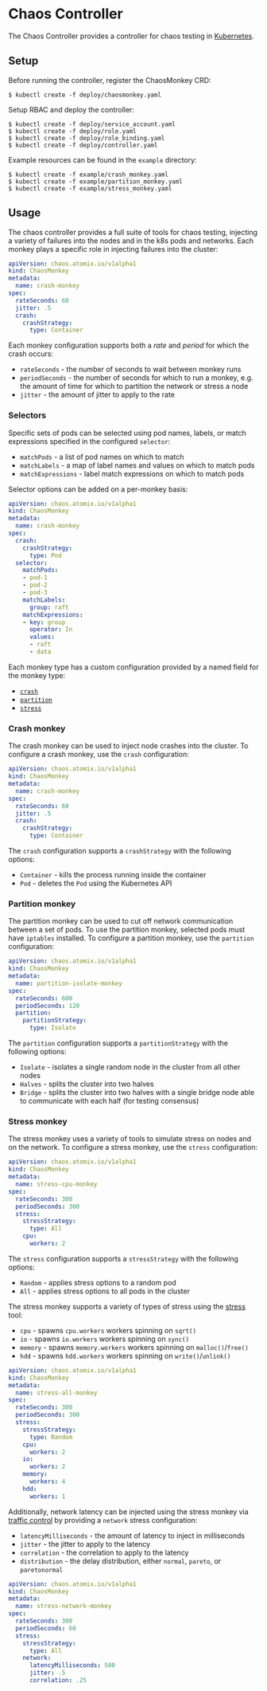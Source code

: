 # Chaos Controller

The Chaos Controller provides a controller for chaos testing in [Kubernetes][Kubernetes].

## Setup

Before running the controller, register the ChaosMonkey CRD:

```
$ kubectl create -f deploy/chaosmonkey.yaml
```

Setup RBAC and deploy the controller:

```
$ kubectl create -f deploy/service_account.yaml
$ kubectl create -f deploy/role.yaml
$ kubectl create -f deploy/role_binding.yaml
$ kubectl create -f deploy/controller.yaml
```

Example resources can be found in the `example` directory:
```
$ kubectl create -f example/crash_monkey.yaml
$ kubectl create -f example/partition_monkey.yaml
$ kubectl create -f example/stress_monkey.yaml
```

## Usage

The chaos controller provides a full suite of tools for chaos testing, injecting
a variety of failures into the nodes and in the k8s pods and networks. Each monkey
plays a specific role in injecting failures into the cluster:

```yaml
apiVersion: chaos.atomix.io/v1alpha1
kind: ChaosMonkey
metadata:
  name: crash-monkey
spec:
  rateSeconds: 60
  jitter: .5
  crash:
    crashStrategy:
      type: Container
```

Each monkey configuration supports both a _rate_ and _period_ for which the crash occurs:
* `rateSeconds` - the number of seconds to wait between monkey runs
* `periodSeconds` - the number of seconds for which to run a monkey, e.g. the amount of
time for which to partition the network or stress a node
* `jitter` - the amount of jitter to apply to the rate

### Selectors

Specific sets of pods can be selected using pod names, labels, or match expressions
specified in the configured `selector`:
* `matchPods` - a list of pod names on which to match
* `matchLabels` - a map of label names and values on which to match pods
* `matchExpressions` - label match expressions on which to match pods

Selector options can be added on a per-monkey basis:

```yaml
apiVersion: chaos.atomix.io/v1alpha1
kind: ChaosMonkey
metadata:
  name: crash-monkey
spec:
  crash:
    crashStrategy:
      type: Pod
  selector:
    matchPods:
    - pod-1
    - pod-2
    - pod-3
    matchLabels:
      group: raft
    matchExpressions:
    - key: group
      operator: In
      values:
      - raft
      - data
```

Each monkey type has a custom configuration provided by a named field for the
monkey type:
* [`crash`](#crash-monkey)
* [`partition`](#partition-monkey)
* [`stress`](#stress-monkey)

### Crash monkey

The crash monkey can be used to inject node crashes into the cluster. To configure a
crash monkey, use the `crash` configuration:

```yaml
apiVersion: chaos.atomix.io/v1alpha1
kind: ChaosMonkey
metadata:
  name: crash-monkey
spec:
  rateSeconds: 60
  jitter: .5
  crash:
    crashStrategy:
      type: Container
```

The `crash` configuration supports a `crashStrategy` with the following options:
* `Container` - kills the process running inside the container
* `Pod` - deletes the `Pod` using the Kubernetes API

### Partition monkey

The partition monkey can be used to cut off network communication between a set of
pods. To use the partition monkey, selected pods must have `iptables` installed.
To configure a partition monkey, use the `partition` configuration:

```yaml
apiVersion: chaos.atomix.io/v1alpha1
kind: ChaosMonkey
metadata:
  name: partition-isolate-monkey
spec:
  rateSeconds: 600
  periodSeconds: 120
  partition:
    partitionStrategy:
      type: Isolate
```

The `partition` configuration supports a `partitionStrategy` with the following options:
* `Isolate` - isolates a single random node in the cluster from all other nodes
* `Halves` - splits the cluster into two halves
* `Bridge` - splits the cluster into two halves with a single bridge node able to
communicate with each half (for testing consensus)

### Stress monkey

The stress monkey uses a variety of tools to simulate stress on nodes and on the 
network. To configure a stress monkey, use the `stress` configuration:

```yaml
apiVersion: chaos.atomix.io/v1alpha1
kind: ChaosMonkey
metadata:
  name: stress-cpu-monkey
spec:
  rateSeconds: 300
  periodSeconds: 300
  stress:
    stressStrategy:
      type: All
    cpu:
      workers: 2
```

The `stress` configuration supports a `stressStrategy` with the following options:
* `Random` - applies stress options to a random pod
* `All` - applies stress options to all pods in the cluster

The stress monkey supports a variety of types of stress using the
[stress](https://linux.die.net/man/1/stress) tool:
* `cpu` - spawns `cpu.workers` workers spinning on `sqrt()`
* `io` - spawns `io.workers` workers spinning on `sync()`
* `memory` - spawns `memory.workers` workers spinning on `malloc()`/`free()`
* `hdd` - spawns `hdd.workers` workers spinning on `write()`/`unlink()`

```yaml
apiVersion: chaos.atomix.io/v1alpha1
kind: ChaosMonkey
metadata:
  name: stress-all-monkey
spec:
  rateSeconds: 300
  periodSeconds: 300
  stress:
    stressStrategy:
      type: Random
    cpu:
      workers: 2
    io:
      workers: 2
    memory:
      workers: 4
    hdd:
      workers: 1
```

Additionally, network latency can be injected using the stress monkey via
[traffic control](http://man7.org/linux/man-pages/man8/tc-netem.8.html) by providing
a `network` stress configuration:
* `latencyMilliseconds` - the amount of latency to inject in milliseconds
* `jitter` - the jitter to apply to the latency
* `correlation` - the correlation to apply to the latency
* `distribution` - the delay distribution, either `normal`, `pareto`, or `paretonormal`

```yaml
apiVersion: chaos.atomix.io/v1alpha1
kind: ChaosMonkey
metadata:
  name: stress-network-monkey
spec:
  rateSeconds: 300
  periodSeconds: 60
  stress:
    stressStrategy:
      type: All
    network:
      latencyMilliseconds: 500
      jitter: .5
      correlation: .25
```

[Kubernetes]: https://kubernetes.io/
